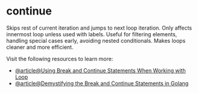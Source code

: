 # continue

Skips rest of current iteration and jumps to next loop iteration. Only affects innermost loop unless used with labels. Useful for filtering elements, handling special cases early, avoiding nested conditionals. Makes loops cleaner and more efficient.

Visit the following resources to learn more:

- [@article@Using Break and Continue Statements When Working with Loop](https://www.digitalocean.com/community/tutorials/using-break-and-continue-statements-when-working-with-loops-in-go)
- [@article@Demystifying the Break and Continue Statements in Golang](https://medium.com/@kiruu1238/break-continue-bc35e9f3802d)
